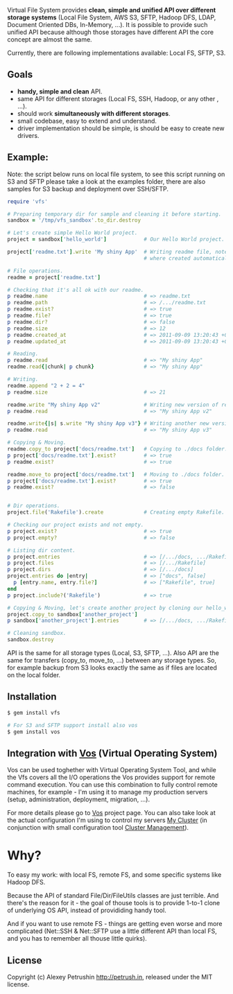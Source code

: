 Virtual File System provides **clean, simple and unified API over different storage systems** (Local File System, AWS S3, SFTP, Hadoop DFS, LDAP, Document Oriented DBs, In-Memory, ...).
It is possible to provide such unified API because although those storages have different API the core concept are almost the same.

Currently, there are following implementations available: Local FS, SFTP, S3.

## Goals

- **handy, simple and clean** API.
- same API for different storages (Local FS, SSH, Hadoop, or any other , ...).
- should work **simultaneously with different storages**.
- small codebase, easy to extend and understand.
- driver implementation should be simple, is should be easy to create new drivers.

## Example:

Note: the script below runs on local file system, to see this script running on S3 and SFTP please take a look at the examples folder, there are also samples for S3 backup and deployment over SSH/SFTP.

``` ruby
require 'vfs'

# Preparing temporary dir for sample and cleaning it before starting.
sandbox = '/tmp/vfs_sandbox'.to_dir.destroy

# Let's create simple Hello World project.
project = sandbox['hello_world']            # Our Hello World project.

project['readme.txt'].write 'My shiny App'  # Writing readme file, note that parent dirs
                                            # where created automatically.

# File operations.
readme = project['readme.txt']

# Checking that it's all ok with our readme.
p readme.name                               # => readme.txt
p readme.path                               # => /.../readme.txt
p readme.exist?                             # => true
p readme.file?                              # => true
p readme.dir?                               # => false
p readme.size                               # => 12
p readme.created_at                         # => 2011-09-09 13:20:43 +0400
p readme.updated_at                         # => 2011-09-09 13:20:43 +0400

# Reading.
p readme.read                               # => "My shiny App"
readme.read{|chunk| p chunk}                # => "My shiny App"

# Writing.
readme.append "2 + 2 = 4"
p readme.size                               # => 21

readme.write "My shiny App v2"              # Writing new version of readme.
p readme.read                               # => "My shiny App v2"

readme.write{|s| s.write "My shiny App v3"} # Writing another new version of readme.
p readme.read                               # => "My shiny App v3"

# Copying & Moving.
readme.copy_to project['docs/readme.txt']   # Copying to ./docs folder.
p project['docs/readme.txt'].exist?         # => true
p readme.exist?                             # => true

readme.move_to project['docs/readme.txt']   # Moving to ./docs folder.
p project['docs/readme.txt'].exist?         # => true
p readme.exist?                             # => false


# Dir operations.
project.file('Rakefile').create             # Creating empty Rakefile.

# Checking our project exists and not empty.
p project.exist?                            # => true
p project.empty?                            # => false

# Listing dir content.
p project.entries                           # => [/.../docs, .../Rakefile]
p project.files                             # => [/.../Rakefile]
p project.dirs                              # => [/.../docs]
project.entries do |entry|                  # => ["docs", false]
  p [entry.name, entry.file?]               # => ["Rakefile", true]
end
p project.include?('Rakefile')              # => true

# Copying & Moving, let's create another project by cloning our hello_world.
project.copy_to sandbox['another_project']
p sandbox['another_project'].entries        # => [/.../docs, .../Rakefile]

# Cleaning sandbox.
sandbox.destroy
```

API is the same for all storage types (Local, S3, SFTP, ...). Also API are the same for transfers (copy_to, move_to, ...) between any storage types.
So, for example backup from S3 looks exactly the same as if files are located on the local folder.

## Installation

``` bash
$ gem install vfs

# For S3 and SFTP support install also vos
$ gem install vos
```

## Integration with [Vos][vos] (Virtual Operating System)

Vos can be used toghether with Virtual Operating System Tool, and while the Vfs covers all the I/O operations the Vos provides support for remote command execution.
You can use this combination to fully control remote machines, for example - I'm using it to manage my production servers (setup, administration, deployment, migration, ...).

For more details please go to [Vos][vos] project page.
You can also take look at the actual configuration I'm using to control my servers [My Cluster][my_cluster] (in conjunction with small configuration tool [Cluster Management][cluster_management]).

# Why?

To easy my work: with local FS, remote FS, and some specific systems like Hadoop DFS.

Because the API of standard File/Dir/FileUtils classes are just terrible. And there's the reason for it - the goal of thouse tools is to provide 1-to-1 clone of underlying OS API, instead of provididing handy tool.

And if you want to use remote FS - things are getting even worse and more complicated (Net::SSH & Net::SFTP use a little
different API than local FS, and you has to remember all thouse little quirks).

## License

Copyright (c) Alexey Petrushin http://petrush.in, released under the MIT license.

[vos]: http://github.com/alexeypetrushin/vos
[cluster_management]: http://github.com/alexeypetrushin/cluster_management
[my_cluster]: http://github.com/alexeypetrushin/my_cluster